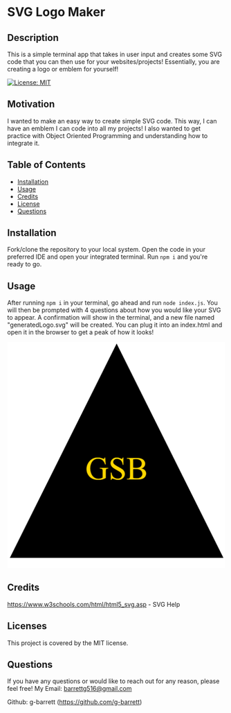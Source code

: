 
# SVG Logo Maker

## Description
This is a simple terminal app that takes in user input and creates some SVG code that you can then use for your websites/projects! Essentially, you are creating a logo or emblem for yourself!

[![License: MIT](https://img.shields.io/badge/License-MIT-yellow.svg)](https://opensource.org/licenses/MIT)

## Motivation
I wanted to make an easy way to create simple SVG code. This way, I can have an emblem I can code into all my projects! I also wanted to get practice with Object Oriented Programming and understanding how to integrate it.

## Table of Contents
- [Installation](#installation)
- [Usage](#usage)
- [Credits](#credits)
- [License](#licenses)
- [Questions](#questions)

## Installation
Fork/clone the repository to your local system. Open the code in your preferred IDE and open your integrated terminal. Run `npm i` and you're ready to go.

## Usage
After running `npm i` in your terminal, go ahead and run `node index.js`. You will then be prompted with 4 questions about how you would like your SVG to appear. A confirmation will show in the terminal, and a new file named "generatedLogo.svg" will be created. You can plug it into an index.html and open it in the browser to get a peak of how it looks!

![Example of generated SVG](./images/triangle-Svg.png)

## Credits
https://www.w3schools.com/html/html5_svg.asp - SVG Help

## Licenses
This project is covered by the MIT license.

## Questions 
If you have any questions or would like to reach out for any reason, please feel free!
My Email: barrettg516@gmail.com

Github: g-barrett (https://github.com/g-barrett)
